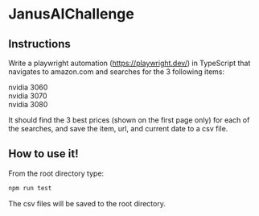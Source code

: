# JanusAIChallenge

## Instructions

Write a playwright automation (https://playwright.dev/) in TypeScript that navigates to amazon.com and searches for the 3 following items:

nvidia 3060 </br>
nvidia 3070 </br>
nvidia 3080

It should find the 3 best prices (shown on the first page only) for each of the searches, and save the item, url, and current date to a csv file.

## How to use it!

From the root directory type:

```sh
npm run test
```

The csv files will be saved to the root directory.
